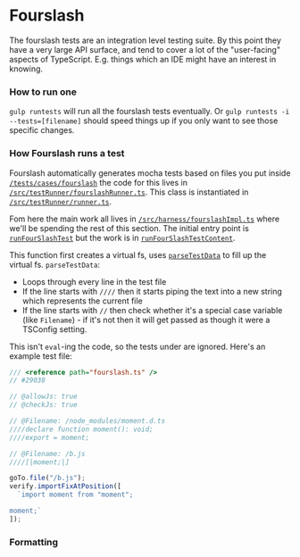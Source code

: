 # Fourslash

The fourslash tests are an integration level testing suite. By this point they have a very large API surface, and
tend to cover a lot of the "user-facing" aspects of TypeScript. E.g. things which an IDE might have an interest in
knowing.

### How to run one

`gulp runtests` will run all the fourslash tests eventually. Or `gulp runtests -i --tests=[filename]` should speed
things up if you only want to see those specific changes.

### How Fourslash runs a test

Fourslash automatically generates mocha tests based on files you put inside [`/tests/cases/fourslash`][0] the code
for this lives in [`/src/testRunner/fourslashRunner.ts`][1]. This class is instantiated in
[`/src/testRunner/runner.ts`][2].

Fom here the main work all lives in [`/src/harness/fourslashImpl.ts`][3] where we'll be spending the rest of this
section. The initial entry point is [`runFourSlashTest`][4] but the work is in [`runFourSlashTestContent`][5].

This function first creates a virtual fs, uses [`parseTestData`][6] to fill up the virtual fs. `parseTestData`:

- Loops through every line in the test file
- If the line starts with `////` then it starts piping the text into a new string which represents the current
  file
- If the line starts with `//` then check whether it's a special case variable (like `Filename`) - if it's not
  then it will get passed as though it were a TSConfig setting.

This isn't `eval`-ing the code, so the tests under are ignored. Here's an example test file:

```ts
/// <reference path="fourslash.ts" />
// #29038

// @allowJs: true
// @checkJs: true

// @Filename: /node_modules/moment.d.ts
////declare function moment(): void;
////export = moment;

// @Filename: /b.js
////[|moment;|]

goTo.file("/b.js");
verify.importFixAtPosition([
  `import moment from "moment";

moment;`
]);
```

### Formatting

<!-- prettier-ignore-start -->
[0]: https://github.com/microsoft/TypeScript/blob/master/src/testRunner/fourslashRunner.ts
[1]: https://github.com/microsoft/TypeScript/blob/master/tests/cases/fourslash
[2]: https://github.com/microsoft/TypeScript/blob/master/src/testRunner/runner.ts
[3]: https://github.com/microsoft/TypeScript/blob/master/src/harness/fourslashImpl.ts
[4]: <src/harness/fourslashImpl.ts - function runFourSlashTest(>
[5]: <src/harness/fourslashImpl.ts - function runFourSlashTestContent(>
[6]: <src/harness/fourslashImpl.ts - function parseTestData(>
<!-- prettier-ignore-end -->
